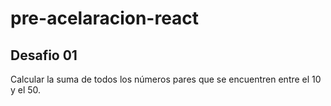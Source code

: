 # pre-acelaracion-react
## Desafio 01
Calcular la suma de todos los números pares que se encuentren entre el 10 y el 50.
